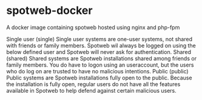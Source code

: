 # spotweb-docker
A docker image containing spotweb hosted using nginx and php-fpm

Single user	(single)
Single user systems are one-user systems, not shared with friends or family members. Spotweb wil always be logged on using the below defined user and Spotweb will never ask for authentication.
Shared (shared)
Shared systems are Spotweb installations shared among friends or family members. You do have to logon using an useraccount, but the users who do log on are trusted to have no malicious intentions.
Public (public)
Public systems are Spotweb installations fully open to the public. Because the installation is fully open, regular users do not have all the features available in Spotweb to help defend against certain malicious users.